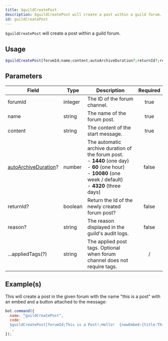 ```yaml
---
title: $guildCreatePost
description: $guildCreatePost will create a post within a guild forum.
id: guildCreatePost
---
```


`$guildCreatePost` will create a post within a guild forum.

## Usage

```php
$guildCreatePost[forumId;name;content;autoArchiveDuration?;returnId?;reason?;...appliedTags(?)]
```

## Parameters

| Field                                                                                                          | Type    | Description                                                                                                                                                                     | Required |
| -------------------------------------------------------------------------------------------------------------- | ------- | ------------------------------------------------------------------------------------------------------------------------------------------------------------------------------- | :------: |
| forumId                                                                                                        | integer | The ID of the forum channel.                                                                                                                                                    |   true   |
| name                                                                                                           | string  | The name of the forum post.                                                                                                                                                     |   true   |
| content                                                                                                        | string  | The content of the start message.                                                                                                                                               |   true   |
| [autoArchiveDuration](https://discord-api-types.dev/api/discord-api-types-v10/enum/ThreadAutoArchiveDuration)? | number  | The automatic archive duration of the forum post. <br /> - **1440** (one day) <br /> - **60** (one hour) <br /> - **10080** (one week / default) <br /> - **4320** (three days) |  false   |
| returnId?                                                                                                      | boolean | Return the Id of the newly created forum post?                                                                                                                                  |  false   |
| reason?                                                                                                        | string  | The reason displayed in the guild's audit logs.                                                                                                                                 |  false   |
| ...appliedTags(?)                                                                                              | string  | The applied post tags. Optional when forum channel does not require tags.                                                                                                       |    /     |

## Example(s)

This will create a post in the given forum with the name "this is a post" with an embed and a button attached to the message:

```javascript
bot.command({
  name: "guildCreatePost",
  code: `
  $guildCreatePost[forumId;This is a Post!;Hello!  {newEmbed:{title:This is an embed!}} {actionRow:{button:Button:primary:customId:false}};10080;true]
  `,
});
```
